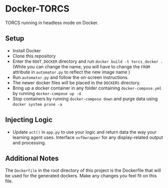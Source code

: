 # Docker-TORCS

TORCS running in headless mode on Docker.

## Setup

* Install Docker
* Clone this repository
* Enter the `ROOT_DOCKER` directory and run `docker build -t torcs_docker .` \(While you can change the name, you will have to change the `FROM` attribute in `automator.py` to reflect the new image name \)
* Run `automator.py` and follow the on-screen instructions.
* The newer docker files will be placed in the `DOCKERS` directory.
* Bring up a docker container in any folder containing `docker-compose.yml` by running `docker-compose up -d`
* Stop containers by running `docker-compose down` and purge data using `docker system prune -a`

## Injecting Logic

* Update `act()` in `app.py` to use your logic and return data the way your learning agent uses. Interface `xvfbwrapper` for any display-related output and processing.

## Additional Notes

The `Dockerfile` in the root directory of this project is the Dockerfile that will be used for the generated dockers. Make any changes you feel fit on this file.
